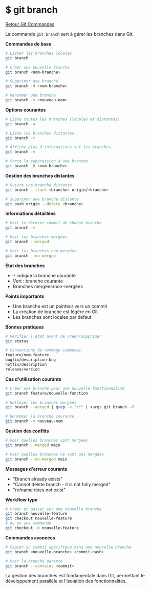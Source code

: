 # $ git branch

[Retour Git Commandes](;/git_commandes.md)

La commande `git branch` sert à gérer les branches dans Git.

**Commandes de base** 

```bash
# Lister les branches locales
git branch

# Créer une nouvelle branche
git branch <nom-branche>

# Supprimer une branche
git branch -d <nom-branche>

# Renommer une branche
git branch -m <nouveau-nom>
```

**Options courantes** 

```bash
# Liste toutes les branches (locales et distantes)
git branch -a

# Liste les branches distantes
git branch -r

# Affiche plus d'informations sur les branches
git branch -v

# Force la suppression d'une branche
git branch -D <nom-branche>
```

**Gestion des branches distantes** 

```bash
# Suivre une branche distante
git branch --track <branche> origin/<branche>

# Supprimer une branche distante
git push origin --delete <branche>
```

**Informations détaillées** 

```bash
# Voir le dernier commit de chaque branche
git branch -v

# Voir les branches mergées
git branch --merged

# Voir les branches non mergées
git branch --no-merged
```

**État des branches** 

- `*` indique la branche courante
- Vert : branche courante
- Branches mergées/non-mergées

**Points importants** 

- Une branche est un pointeur vers un commit
- La création de branche est légère en Git
- Les branches sont locales par défaut

**Bonnes pratiques** 

```bash
# Vérifier l'état avant de créer/supprimer
git status

# Conventions de nommage communes
feature/nom-feature
bugfix/description-bug
hotfix/description
release/version
```

**Cas d'utilisation courants** 

```bash
# Créer une branche pour une nouvelle fonctionnalité
git branch feature/nouvelle-fonction

# Nettoyer les branches mergées
git branch --merged | grep -v "\*" | xargs git branch -d

# Renommer la branche courante
git branch -m nouveau-nom
```

**Gestion des conflits** 

```bash
# Voir quelles branches sont mergées
git branch --merged main

# Voir quelles branches ne sont pas mergées
git branch --no-merged main
```

**Messages d'erreur courants** 

- "Branch already exists"
- "Cannot delete branch - it is not fully merged"
- "refname does not exist"

**Workflow type** 

```bash
# Créer et passer sur une nouvelle branche
git branch nouvelle-feature
git checkout nouvelle-feature
# ou en une commande
git checkout -b nouvelle-feature
```

**Commandes avancées** 

```bash
# Copier un commit spécifique dans une nouvelle branche
git branch <nouvelle-branche> <commit-hash>

# Voir la branche parente
git branch --contains <commit>
```

La gestion des branches est fondamentale dans Git, permettant le développement parallèle et l'isolation des fonctionnalités. 